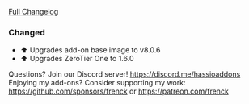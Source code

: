 [Full Changelog][changelog]

### Changed

- ⬆ Upgrades add-on base image to v8.0.6
- ⬆ Upgrades ZeroTier One to 1.6.0

[changelog]: https://github.com/hassio-addons/addon-zerotier/compare/v0.7.4...v0.8.0

Questions? Join our Discord server! https://discord.me/hassioaddons
Enjoying my add-ons? Consider supporting my work:
https://github.com/sponsors/frenck or https://patreon.com/frenck